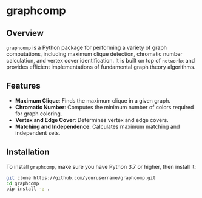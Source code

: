 # graphcomp

## Overview

`graphcomp` is a Python package for performing a variety of graph computations, including maximum clique detection, chromatic number calculation, and vertex cover identification. It is built on top of `networkx` and provides efficient implementations of fundamental graph theory algorithms.

## Features

- **Maximum Clique**: Finds the maximum clique in a given graph.
- **Chromatic Number**: Computes the minimum number of colors required for graph coloring.
- **Vertex and Edge Cover**: Determines vertex and edge covers.
- **Matching and Independence**: Calculates maximum matching and independent sets.

## Installation

To install `graphcomp`, make sure you have Python 3.7 or higher, then install it:

```bash
git clone https://github.com/yourusername/graphcomp.git
cd graphcomp
pip install -e .
```

